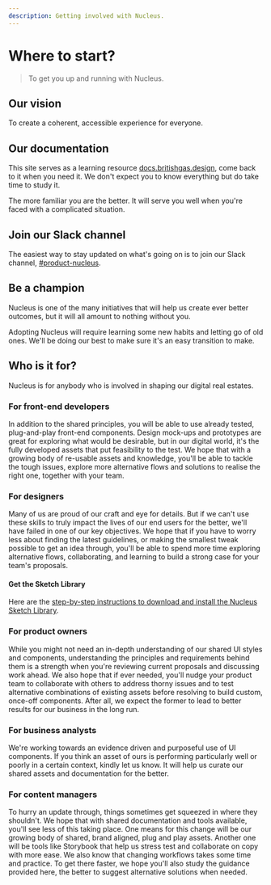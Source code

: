 ```yaml
---
description: Getting involved with Nucleus.
---
```


# Where to start?

> To get you up and running with Nucleus.

## Our vision

To create a coherent, accessible experience for everyone.

## Our documentation

This site serves as a learning resource [docs.britishgas.design](https://docs.britishgas.design/), come back to it when you need it. We don't expect you to know everything but do take time to study it.

The more familiar you are the better. It will serve you well when you're faced with a complicated situation.

## Join our Slack channel

The easiest way to stay updated on what's going on is to join our Slack channel, [\#product-nucleus](https://centricadigital.slack.com/messages/CCQDEPKBJ).

## Be a champion

Nucleus is one of the many initiatives that will help us create ever better outcomes, but it will all amount to nothing without you.

Adopting Nucleus will require learning some new habits and letting go of old ones. We'll be doing our best to make sure it's an easy transition to make.

## Who is it for?

Nucleus is for anybody who is involved in shaping our digital real estates.

### For front-end developers

In addition to the shared principles, you will be able to use already tested, plug-and-play front-end components. Design mock-ups and prototypes are great for exploring what would be desirable, but in our digital world, it's the fully developed assets that put feasibility to the test. We hope that with a growing body of re-usable assets and knowledge, you'll be able to tackle the tough issues, explore more alternative flows and solutions to realise the right one, together with your team.

### For designers

Many of us are proud of our craft and eye for details. But if we can't use these skills to truly impact the lives of our end users for the better, we'll have failed in one of our key objectives. We hope that if you have to worry less about finding the latest guidelines, or making the smallest tweak possible to get an idea through, you'll be able to spend more time exploring alternative flows, collaborating, and learning to build a strong case for your team's proposals.

#### Get the Sketch Library

Here are the [step-by-step instructions to download and install the Nucleus Sketch Library](https://centrica.frontify.com/d/d5BuWPqlVMmG/design-tools#/design-tools/our-sketch-library).

### For product owners

While you might not need an in-depth understanding of our shared UI styles and components, understanding the principles and requirements behind them is a strength when you're reviewing current proposals and discussing work ahead. We also hope that if ever needed, you'll nudge your product team to collaborate with others to address thorny issues and to test alternative combinations of existing assets before resolving to build custom, once-off components. After all, we expect the former to lead to better results for our business in the long run.

### For business analysts

We're working towards an evidence driven and purposeful use of UI components. If you think an asset of ours is performing particularly well or poorly in a certain context, kindly let us know. It will help us curate our shared assets and documentation for the better.

### For content managers

To hurry an update through, things sometimes get squeezed in where they shouldn't. We hope that with shared documentation and tools available, you'll see less of this taking place. One means for this change will be our growing body of shared, brand aligned, plug and play assets. Another one will be tools like Storybook that help us stress test and collaborate on copy with more ease. We also know that changing workflows takes some time and practice. To get there faster, we hope you'll also study the guidance provided here, the better to suggest alternative solutions when needed.

